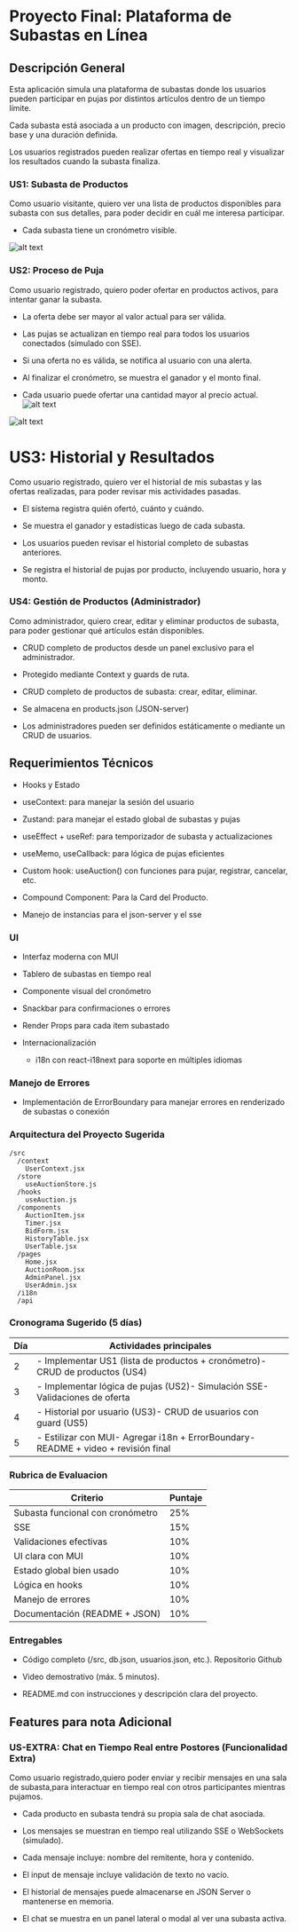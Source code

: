 # Proyecto Final: Plataforma de Subastas en Línea

## Descripción General

Esta aplicación simula una plataforma de subastas donde los usuarios pueden participar en pujas por distintos artículos dentro de un tiempo límite. 

Cada subasta está asociada a un producto con imagen, descripción, precio base y una duración definida. 

Los usuarios registrados pueden realizar ofertas en tiempo real y visualizar los resultados cuando la subasta finaliza.

### US1: Subasta de Productos

Como usuario visitante,
quiero ver una lista de productos disponibles para subasta con sus detalles,
para poder decidir en cuál me interesa participar.


- Cada subasta tiene un cronómetro visible.

![alt text](image.png)

### US2: Proceso de Puja

Como usuario registrado,
quiero poder ofertar en productos activos,
para intentar ganar la subasta.

-   La oferta debe ser mayor al valor actual para ser válida.

-   Las pujas se actualizan en tiempo real para todos los usuarios conectados (simulado con SSE).

-   Si una oferta no es válida, se notifica al usuario con una alerta.

-   Al finalizar el cronómetro, se muestra el ganador y el monto final.

-   Cada usuario puede ofertar una cantidad mayor al precio actual.
![alt text](image-1.png)

![alt text](image-2.png)

# US3: Historial y Resultados

Como usuario registrado,
quiero ver el historial de mis subastas y las ofertas realizadas,
para poder revisar mis actividades pasadas.

-   El sistema registra quién ofertó, cuánto y cuándo.

-   Se muestra el ganador y estadísticas luego de cada subasta.

-   Los usuarios pueden revisar el historial completo de subastas anteriores.

-   Se registra el historial de pujas por producto, incluyendo usuario, hora y monto.


### US4: Gestión de Productos (Administrador)

Como administrador,
quiero crear, editar y eliminar productos de subasta,
para poder gestionar qué artículos están disponibles.

-   CRUD completo de productos desde un panel exclusivo para el administrador.

-   Protegido mediante Context y guards de ruta.

-   CRUD completo de productos de subasta: crear, editar, eliminar.

-   Se almacena en products.json (JSON-server)

-   Los administradores pueden ser definidos estáticamente o mediante un CRUD de usuarios.

## Requerimientos Técnicos

-   Hooks y Estado

-   useContext: para manejar la sesión del usuario

-   Zustand: para manejar el estado global de subastas y pujas

-   useEffect + useRef: para temporizador de subasta y actualizaciones

-   useMemo, useCallback: para lógica de pujas eficientes

-   Custom hook: useAuction() con funciones para pujar, registrar, cancelar, etc.
  
-   Compound Component: Para la Card del Producto.

-   Manejo de instancias para el json-server y el sse

### UI

-   Interfaz moderna con MUI

-   Tablero de subastas en tiempo real

-   Componente visual del cronómetro

-   Snackbar para confirmaciones o errores

-   Render Props para cada ítem subastado

-   Internacionalización

    -   i18n con react-i18next para soporte en múltiples idiomas

### Manejo de Errores

-   Implementación de ErrorBoundary para manejar errores en renderizado de subastas o conexión

### Arquitectura del Proyecto Sugerida
```
/src
  /context
    UserContext.jsx
  /store
    useAuctionStore.js
  /hooks
    useAuction.js
  /components
    AuctionItem.jsx
    Timer.jsx
    BidForm.jsx
    HistoryTable.jsx
    UserTable.jsx
  /pages
    Home.jsx
    AuctionRoom.jsx
    AdminPanel.jsx
    UserAdmin.jsx
  /i18n
  /api
```

### Cronograma Sugerido (5 días)

| Día | Actividades principales                                                              |
| --- | ------------------------------------------------------------------------------------ |
| 2   | - Implementar US1 (lista de productos + cronómetro)- CRUD de productos (US4)         |
| 3   | - Implementar lógica de pujas (US2)- Simulación SSE- Validaciones de oferta          |
| 4   | - Historial por usuario (US3)- CRUD de usuarios con guard (US5)                      |
| 5   | - Estilizar con MUI- Agregar i18n + ErrorBoundary- README + video + revisión final   |


### Rubrica de Evaluacion

| Criterio                         | Puntaje |
| -------------------------------- | ------- |
| Subasta funcional con cronómetro | 25%     |
| SSE                              | 15%     |
| Validaciones efectivas           | 10%     |
| UI clara con MUI                 | 10%     |
| Estado global bien usado         | 10%     |
| Lógica en hooks                  | 10%     |
| Manejo de errores                | 10%     |
| Documentación (README + JSON)    | 10%     |

### Entregables

-   Código completo (/src, db.json, usuarios.json, etc.). Repositorio Github

-   Video demostrativo (máx. 5 minutos).

-   README.md con instrucciones y descripción clara del proyecto.

## Features para nota Adicional 

### US-EXTRA: Chat en Tiempo Real entre Postores (Funcionalidad Extra)

Como usuario registrado,quiero poder enviar y recibir mensajes en una sala de subasta,para interactuar en tiempo real con otros participantes mientras pujamos.

-   Cada producto en subasta tendrá su propia sala de chat asociada.

-   Los mensajes se muestran en tiempo real utilizando SSE o WebSockets (simulado).

-   Cada mensaje incluye: nombre del remitente, hora y contenido.

-   El input de mensaje incluye validación de texto no vacío.

-   El historial de mensajes puede almacenarse en JSON Server o mantenerse en memoria.

-   El chat se muestra en un panel lateral o modal al ver una subasta activa.